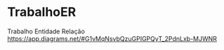 # TrabalhoER
Trabalho Entidade Relação 
https://app.diagrams.net/#G1vMqNsvbQzuGPIGPQyT_2PdnLxb-MJWNR
